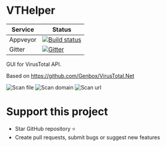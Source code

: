 # VTHelper
| Service | Status                                         |                                                                                 
| ------- | ---------------------------------------------- |
| Appveyor | [![Build status](https://ci.appveyor.com/api/projects/status/dhqfri1fhnq4yxmt/branch/master?svg=true)](https://ci.appveyor.com/project/arturfog/csharpvthelper/branch/master) |
| Gitter | [![Gitter](https://badges.gitter.im/arturfog/csharpVTHelper.svg)](https://gitter.im/arturfog/csharpVTHelper?utm_source=badge&utm_medium=badge&utm_campaign=pr-badge) |

GUI for VirusTotal API. 

Based on https://github.com/Genbox/VirusTotal.Net

![Scan file](https://github.com/arturfog/csharpVTHelper/raw/master/VTHelper/assets/scan_file.png)
![Scan domain](https://github.com/arturfog/csharpVTHelper/raw/master/VTHelper/assets/scan_domain.png)
![Scan url](https://github.com/arturfog/csharpVTHelper/raw/master/VTHelper/assets/scan_url.png)

# Support this project
- Star GitHub repository :star:
- Create pull requests, submit bugs or suggest new features
